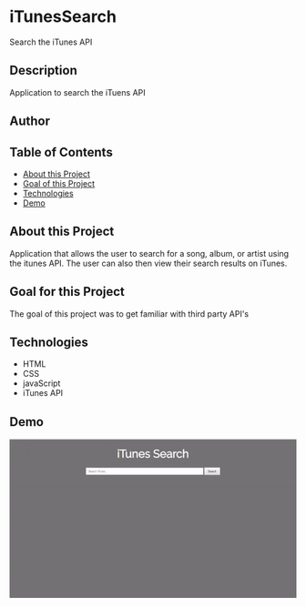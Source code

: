 # iTunesSearch
Search the iTunes API

## Description

Application to search the iTuens API

## Author



## Table of Contents
* [About this Project](#about-this-project)
* [Goal of this Project](#goal-of-this-project)
* [Technologies](#technologies)
* [Demo](#demo)

## About this Project
Application that allows the user to search for a song, album, or artist using the itunes API.  The user can also then view their search results on iTunes.

## Goal for this Project
The goal of this project was to get familiar with third party API's

## Technologies
* HTML
* CSS
* javaScript
* iTunes API

## Demo

![Demo](demos/demo.gif)
